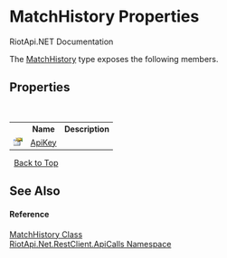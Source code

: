 # MatchHistory Properties
RiotApi.NET Documentation 

The <a href="b8926039-79dd-8753-00b0-54a65fa7f8d8">MatchHistory</a> type exposes the following members.


## Properties
&nbsp;<table><tr><th></th><th>Name</th><th>Description</th></tr><tr><td>![Public property](media/pubproperty.gif "Public property")</td><td><a href="4101a732-2ebd-76a0-1947-3553be0d68d8">ApiKey</a></td><td /></tr></table>&nbsp;
<a href="#matchhistory-properties">Back to Top</a>

## See Also


#### Reference
<a href="b8926039-79dd-8753-00b0-54a65fa7f8d8">MatchHistory Class</a><br /><a href="ce503962-9d76-4097-585e-86aa8997f5c3">RiotApi.Net.RestClient.ApiCalls Namespace</a><br />
